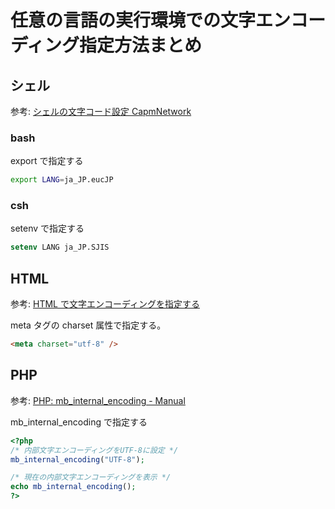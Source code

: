 # 任意の言語の実行環境での文字エンコーディング指定方法まとめ

## シェル

参考: [シェルの文字コード設定 CapmNetwork](http://capm-network.com/?tag=%E3%82%B7%E3%82%A7%E3%83%AB%E3%81%AE%E6%96%87%E5%AD%97%E3%82%B3%E3%83%BC%E3%83%89%E8%A8%AD%E5%AE%9A)

### bash

export で指定する

```bash
export LANG=ja_JP.eucJP
```

### csh

setenv で指定する

```csh
setenv LANG ja_JP.SJIS
```

## HTML

参考: [HTML で文字エンコーディングを指定する](https://www.w3.org/International/questions/qa-html-encoding-declarations.ja)

meta タグの charset 属性で指定する。

```html
<meta charset="utf-8" />
```

## PHP

参考: [PHP: mb_internal_encoding - Manual](https://www.php.net/manual/ja/function.mb-internal-encoding.php)

mb_internal_encoding で指定する

```php
<?php
/* 内部文字エンコーディングをUTF-8に設定 */
mb_internal_encoding("UTF-8");

/* 現在の内部文字エンコーディングを表示 */
echo mb_internal_encoding();
?>
```
